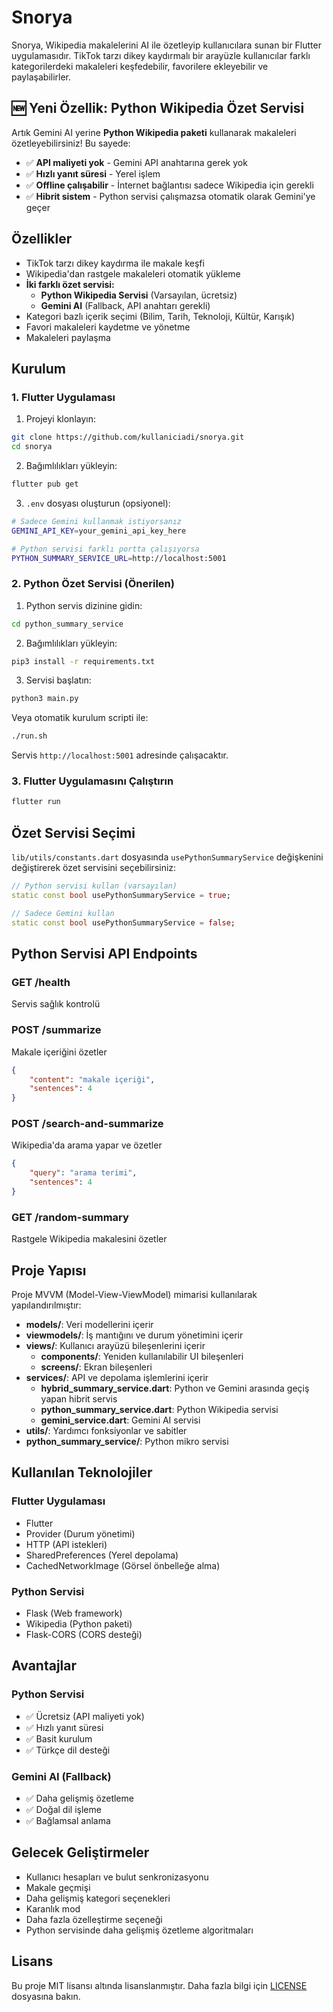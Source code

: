 # Snorya

Snorya, Wikipedia makalelerini AI ile özetleyip kullanıcılara sunan bir Flutter uygulamasıdır. TikTok tarzı dikey kaydırmalı bir arayüzle kullanıcılar farklı kategorilerdeki makaleleri keşfedebilir, favorilere ekleyebilir ve paylaşabilirler.

## 🆕 Yeni Özellik: Python Wikipedia Özet Servisi

Artık Gemini AI yerine **Python Wikipedia paketi** kullanarak makaleleri özetleyebilirsiniz! Bu sayede:

- ✅ **API maliyeti yok** - Gemini API anahtarına gerek yok
- ✅ **Hızlı yanıt süresi** - Yerel işlem
- ✅ **Offline çalışabilir** - İnternet bağlantısı sadece Wikipedia için gerekli
- ✅ **Hibrit sistem** - Python servisi çalışmazsa otomatik olarak Gemini'ye geçer

## Özellikler

- TikTok tarzı dikey kaydırma ile makale keşfi
- Wikipedia'dan rastgele makaleleri otomatik yükleme
- **İki farklı özet servisi:**
  - **Python Wikipedia Servisi** (Varsayılan, ücretsiz)
  - **Gemini AI** (Fallback, API anahtarı gerekli)
- Kategori bazlı içerik seçimi (Bilim, Tarih, Teknoloji, Kültür, Karışık)
- Favori makaleleri kaydetme ve yönetme
- Makaleleri paylaşma

## Kurulum

### 1. Flutter Uygulaması

1. Projeyi klonlayın:
```bash
git clone https://github.com/kullaniciadi/snorya.git
cd snorya
```

2. Bağımlılıkları yükleyin:
```bash
flutter pub get
```

3. `.env` dosyası oluşturun (opsiyonel):
```bash
# Sadece Gemini kullanmak istiyorsanız
GEMINI_API_KEY=your_gemini_api_key_here

# Python servisi farklı portta çalışıyorsa
PYTHON_SUMMARY_SERVICE_URL=http://localhost:5001
```

### 2. Python Özet Servisi (Önerilen)

1. Python servis dizinine gidin:
```bash
cd python_summary_service
```

2. Bağımlılıkları yükleyin:
```bash
pip3 install -r requirements.txt
```

3. Servisi başlatın:
```bash
python3 main.py
```

Veya otomatik kurulum scripti ile:
```bash
./run.sh
```

Servis `http://localhost:5001` adresinde çalışacaktır.

### 3. Flutter Uygulamasını Çalıştırın

```bash
flutter run
```

## Özet Servisi Seçimi

`lib/utils/constants.dart` dosyasında `usePythonSummaryService` değişkenini değiştirerek özet servisini seçebilirsiniz:

```dart
// Python servisi kullan (varsayılan)
static const bool usePythonSummaryService = true;

// Sadece Gemini kullan
static const bool usePythonSummaryService = false;
```

## Python Servisi API Endpoints

### GET /health
Servis sağlık kontrolü

### POST /summarize
Makale içeriğini özetler
```json
{
    "content": "makale içeriği",
    "sentences": 4
}
```

### POST /search-and-summarize
Wikipedia'da arama yapar ve özetler
```json
{
    "query": "arama terimi",
    "sentences": 4
}
```

### GET /random-summary
Rastgele Wikipedia makalesini özetler

## Proje Yapısı

Proje MVVM (Model-View-ViewModel) mimarisi kullanılarak yapılandırılmıştır:

- **models/**: Veri modellerini içerir
- **viewmodels/**: İş mantığını ve durum yönetimini içerir
- **views/**: Kullanıcı arayüzü bileşenlerini içerir
  - **components/**: Yeniden kullanılabilir UI bileşenleri
  - **screens/**: Ekran bileşenleri
- **services/**: API ve depolama işlemlerini içerir
  - **hybrid_summary_service.dart**: Python ve Gemini arasında geçiş yapan hibrit servis
  - **python_summary_service.dart**: Python Wikipedia servisi
  - **gemini_service.dart**: Gemini AI servisi
- **utils/**: Yardımcı fonksiyonlar ve sabitler
- **python_summary_service/**: Python mikro servisi

## Kullanılan Teknolojiler

### Flutter Uygulaması
- Flutter
- Provider (Durum yönetimi)
- HTTP (API istekleri)
- SharedPreferences (Yerel depolama)
- CachedNetworkImage (Görsel önbelleğe alma)

### Python Servisi
- Flask (Web framework)
- Wikipedia (Python paketi)
- Flask-CORS (CORS desteği)

## Avantajlar

### Python Servisi
- ✅ Ücretsiz (API maliyeti yok)
- ✅ Hızlı yanıt süresi
- ✅ Basit kurulum
- ✅ Türkçe dil desteği

### Gemini AI (Fallback)
- ✅ Daha gelişmiş özetleme
- ✅ Doğal dil işleme
- ✅ Bağlamsal anlama

## Gelecek Geliştirmeler

- Kullanıcı hesapları ve bulut senkronizasyonu
- Makale geçmişi
- Daha gelişmiş kategori seçenekleri
- Karanlık mod
- Daha fazla özelleştirme seçeneği
- Python servisinde daha gelişmiş özetleme algoritmaları

## Lisans

Bu proje MIT lisansı altında lisanslanmıştır. Daha fazla bilgi için [LICENSE](LICENSE) dosyasına bakın.
